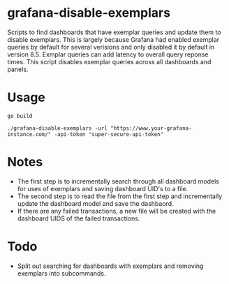 # grafana-disable-exemplars
Scripts to find dashboards that have exemplar queries  and update them to disable exemplars. This is largely because Grafana had enabled exemplar queries by default for several verisions and only disabled it by default in version 8.5. Exmplar queries can add latency to overall query reponse times. This script disables exemplar queries across all dashboards and panels. 


# Usage 
```
go build
```

```
./grafana-disable-exemplars -url "https://www.your-grafana-instance.com/" -api-token "super-secure-api-token"
```

# Notes 
- The first step is to incrementally search through all dashboard models for uses of exemplars and saving dashboard UID's to a file. 
- The second step is to read the file from the first step and incrementally update the dashboard model and save the dashbaord. 
- If there are any failed transactions, a new file will be created with the dashboard UIDS of the failed transactions. 

# Todo
- Split out searching for dashboards with exemplars and removing exemplars into subcommands. 

